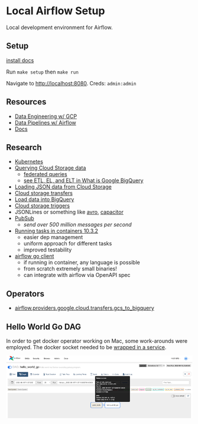 # Local Airflow Setup

Local development environment for Airflow.

## Setup

[install docs](https://airflow.apache.org/docs/apache-airflow/stable/start/docker.html)

Run `make setup` then `make run`

Navigate to <http://localhost:8080>. Creds: `admin:admin`

## Resources

- [Data Engineering w/ GCP](https://github.com/PacktPublishing/Data-Engineering-with-Google-Cloud-Platform)
- [Data Pipelines w/ Airflow](https://github.com/BasPH/data-pipelines-with-apache-airflow)
- [Docs](https://airflow.apache.org/docs/)

## Research

- [Kubernetes](https://airflow.apache.org/docs/apache-airflow/stable/kubernetes.html)
- [Querying Cloud Storage data](https://cloud.google.com/bigquery/docs/external-data-cloud-storage)
  - [federated queries](https://cloud.google.com/bigquery/docs/federated-queries-intro)
  - [see ETL, EL, and ELT in What is Google BigQuery](https://www.oreilly.com/library/view/google-bigquery-the/9781492044451/ch01.html#what_is_google_bigqueryquestion_mark)
- [Loading JSON data from Cloud Storage](https://cloud.google.com/bigquery/docs/loading-data-cloud-storage-json#loading_json_data_with_schema_auto-detection)
- [Cloud storage transfers](https://cloud.google.com/bigquery/docs/cloud-storage-transfer)
- [Load data into BigQuery](https://cloud.google.com/bigquery/docs/loading-data)
- [Cloud storage triggers](https://cloud.google.com/functions/docs/calling/storage)
- JSONLines or something like [avro](https://avro.apache.org/), [capacitor](https://cloud.google.com/blog/products/bigquery/inside-capacitor-bigquerys-next-generation-columnar-storage-format)
- [PubSub](https://cloud.google.com/pubsub/architecture)
  - _send over 500 million messages per second_
- [Running tasks in containers 10.3.2](https://livebook.manning.com/book/data-pipelines-with-apache-airflow/chapter-10/v-4/)
  - easier dep management
  - uniform approach for different tasks
  - improved testability
- [airflow go client](https://github.com/apache/airflow-client-go)
  - if running in container, any language is possible
  - from scratch extremely small binaries!
  - can integrate with airflow via OpenAPI spec

## Operators

- [airflow.providers.google.cloud.transfers.gcs_to_bigquery](https://airflow.apache.org/docs/apache-airflow-providers-google/stable/_api/airflow/providers/google/cloud/transfers/gcs_to_bigquery/index.html)

## Hello World Go DAG

In order to get docker operator working on Mac, some work-arounds were employed. The docker socket needed to be [wrapped in a service](https://onedevblog.com/how-to-fix-a-permission-denied-when-using-dockeroperator-in-airflow/).

![Successful Run](/docs/hello_world_go_run.png)
